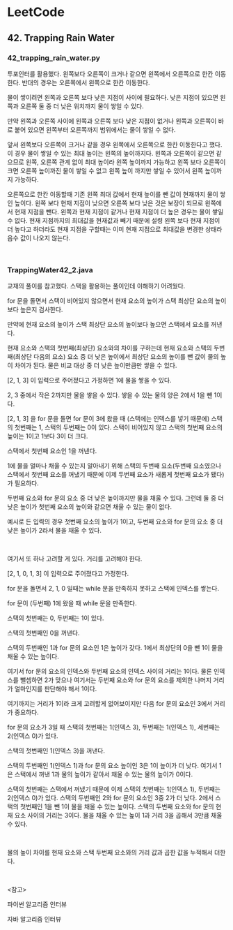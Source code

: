 # LeetCode

## 42. Trapping Rain Water

### 42_trapping_rain_water.py

투포인터를 활용했다. 왼쪽보다 오른쪽이 크거나 같으면 왼쪽에서 오른쪽으로 한칸 이동한다. 반대의 경우는 오른쪽에서 왼쪽으로 한칸 이동한다.

물이 쌓이려면 왼쪽과 오른쪽 보다 낮은 지점이 사이에 필요하다. 낮은 지점이 있으면 왼쪽과 오른쪽 둘 중 더 낮은 위치까지 물이 쌓일 수 있다. 

만약 왼쪽과 오른쪽 사이에 왼쪽과 오른쪽 보다 낮은 지점이 없거나 왼쪽과 오른쪽이 바로 붙어 있으면 왼쪽부터 오른쪽까지 범위에서는 물이 쌓일 수 없다.

앞서 왼쪽보다 오른쪽이 크거나 같을 경우 왼쪽에서 오른쪽으로 한칸 이동한다고 했다. 이 경우 물이 쌓일 수 있는 최대 높이는 왼쪽의 높이까지다. 왼쪽과 오른쪽이 같으면 같으므로 왼쪽, 오른쪽 관계 없이 최대 높이라 왼쪽 높이까지 가능하고 왼쪽 보다 오른쪽이 크면 오른쪽 높이까진 물이 쌓일 수 없고 왼쪽 높이 까지만 쌓일 수 있어서 왼쪽 높이까지 가능하다.

오른쪽으로 한칸 이동할때 기존 왼쪽 최대 값에서 현재 높이를 뺀 값이 현재까지 물이 쌓인 높이다. 왼쪽 보다 현재 지점이 낮으면 오른쪽 보다 낮은 것은 보장이 되므로 왼쪽에서 현재 지점을 뺀다. 왼쪽과 현재 지점이 같거나 현재 지점이 더 높은 경우는 물이 쌓일 수 없다. 현재 지점까지의 최대값을 현재값과 빼기 때문에 설령 왼쪽 보다 현재 지점이 더 높다고 하더라도 현재 지점을 구할때는 이미 현재 지점으로 최대값을 변경한 상태라 음수 값이 나오지 않는다.

<br>

### TrappingWater42_2.java

교재의 풀이를 참고했다. 스택을 활용하는 풀이인데 이해하기 어려웠다.

for 문을 돌면서 스택이 비어있지 않으면서 현재 요소의 높이가 스택 최상단 요소의 높이보다 높은지 검사한다.

만약에 현재 요소의 높이가 스택 최상단 요소의 높이보다 높으면 스택에서 요소를 꺼낸다.

현재 요소와 스택의 첫번째(최상단) 요소와의 차이를 구하는데 현재 요소와 스택의 두번째(최상단 다음의 요소) 요소 중 더 낮은 높이에서 최상단 요소의 높이를 뺀 값이 물의 높이 차이가 된다. 물은 비교 대상 중 더 낮은 높이만큼만 쌓을 수 있다.

[2, 1, 3] 이 입력으로 주어졌다고 가정하면 1에 물을 쌓을 수 있다. 

2, 3 중에서 작은 2까지만 물을 쌓을 수 있다. 쌓을 수 있는 물의 양은 2에서 1을 뺀 1이다.

[2, 1, 3] 을 for 문을 돌면 for 문이 3에 왔을 때 (스택에는 인덱스를 넣기 때문에) 스택의 첫번째는 1, 스택의 두번째는 0이 있다. 스택이 비어있지 않고 스택의 첫번째 요소의 높이는 1이고 1보다 3이 더 크다.

스택에서 첫번째 요소인 1을 꺼낸다.

1에 물을 얼마나 채울 수 있는지 알아내기 위해 스택의 두번째 요소(두번째 요소였으나 스택에서 첫번째 요소를 꺼냈기 때문에 이제 두번째 요소가 새롭게 첫번째 요소가 됐다)가 필요하다. 

두번째 요소와 for 문의 요소 중 더 낮은 높이까지만 물을 채울 수 있다. 그런데 둘 중 더 낮은 높이가 첫번째 요소의 높이와 같으면 채울 수 있는 물이 없다. 

예시로 든 입력의 경우 첫번째 요소의 높이가 1이고, 두번째 요소와 for 문의 요소 중 더 낮은 높이가 2라서 물을 채울 수 있다.

<br>

여기서 또 하나 고려할 게 있다. 거리를 고려해야 한다.

[2, 1, 0, 1, 3] 이 입력으로 주어졌다고 가정한다.

for 문을 돌면서 2, 1, 0 일때는 while 문을 만족하지 못하고 스택에 인덱스를 쌓는다. 

for 문이 (두번째) 1에 왔을 때 while 문을 만족한다.

스택의 첫번째는 0, 두번째는 1이 있다. 

스택의 첫번째인 0을 꺼낸다. 

스택의 두번째인 1과 for 문의 요소인 1은 높이가 갖다. 1에서 최상단의 0을 뺀 1이 물을 채울 수 있는 높이다. 

여기서 for 문의 요소의 인덱스와 두번째 요소의 인덱스 사이의 거리는 1이다. 물론 인덱스를 뺄셈하면 2가 맞으나 여기서는 두번째 요소와 for 문의 요소를 제외한 나머지 거리가 얼마인지를 판단해야 해서 1이다. 

여기까지는 거리가 1이라 크게 고려할게 없어보이지만 다음 for 문의 요소인 3에서 거리가 중요하다. 

for 문의 요소가 3일 때 스택의 첫번째는 1(인덱스 3), 두번째는 1(인덱스 1), 세번째는 2(인덱스 0)가 있다. 

스택의 첫번째인 1(인덱스 3)을 꺼낸다.

스택의 두번째인 1(인덱스 1)과 for 문의 요소 높이인 3은 1이 높이가 더 낮다. 여기서 1은 스택에서 꺼낸 1과 물의 높이가 같아서 채울 수 있는 물의 높이가 0이다.

스택의 첫번째는 스택에서 꺼냈기 때문에 이제 스택의 첫번째는 1(인덱스 1), 두번째는 2(인덱스 0)가 있다. 스택의 두번째인 2와 for 문의 요소인 3중 2가 더 낮다. 2에서 스택의 첫번째인 1을 뺀 1이 물을 채울 수 있는 높이다. 스택의 두번째 요소와 for 문의 현재 요소 사이의 거리는 3이다. 물을 채울 수 있는 높이 1과 거리 3을 곱해서 3만큼 채울 수 있다.

<br>

물의 높이 차이를 현재 요소와 스택 두번째 요소와의 거리 값과 곱한 값을 누적해서 더한다.

<br>

<참고>

파이썬 알고리즘 인터뷰

자바 알고리즘 인터뷰

